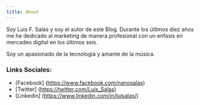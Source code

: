 ```yaml
---
title: About
---
```


Soy Luis F. Salas y soy el autor de este Blog. Durante los &uacute;ltimos diez años me he dedicado al marketing de manera profesional con un enfasis en mercadeo digital en los últimos seis. 

Soy un apasionado de la tecnolog&iacute;a y amante de la m&uacute;sica.

### Links Sociales:

* [Facebook] (https://www.facebook.com/nanosalas)
* [Twitter] (https://twitter.com/Luis_Salas)
* [Linkedin] (https://www.linkedin.com/in/luisalas/)
